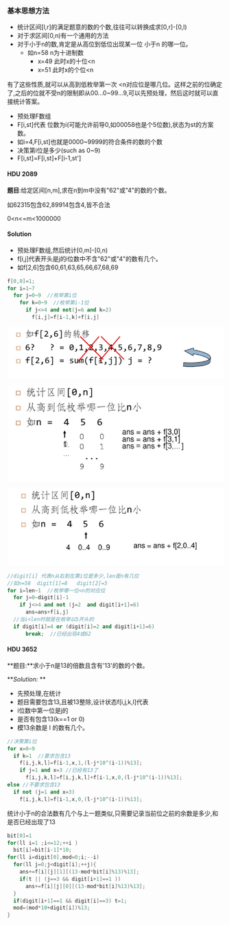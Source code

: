 ### 基本思想方法

* 统计区间[l,r]的满足题意的数的个数,往往可以转换成求[0,r]-[0,l)
* 对于求区间[0,n)有一个通用的方法
* 对于小于n的数,肯定是从高位到低位出现某一位  小于n 的哪一位。
  * 如n=58  n为十进制数
    * x=49   此时x的十位<n
    * x=51   此时x的个位<n

有了这些性质,就可以从高到低枚举第一次 <n对应位是哪几位。这样之前的位确定了,之后的位就不受n的限制即从00...0~99...9,可以先预处理，然后这时就可以直接统计答案。







* 预处理F数组
* F[i,st]代表   位数为i(可能允许前导0,如00058也是个5位数),状态为st的方案数。
* 如i=4,F[i,st]也就是0000~9999的符合条件的数的个数
* 决策第i位是多少(such as 0~9)
* F[i,st]=F[i,st]+F[i-1,st']  



#### HDU 2089

**题目**:给定区间[n,m],求在n到m中没有"62"或"4"的数的个数。

如62315包含62,89914包含4,皆不合法

0<n<=m<1000000

#### Solution

* 预处理F数组,然后统计[0,m]-[0,n)
* f[i,j]代表开头是j的i位数中不含"62"或"4"的数有几个。
* 如f[2,6]包含60,61,63,65,66,67,68,69

```cpp
f[0,0]=1;
for i=1~7
  for j=0~9  //枚举第i位
    for k=0~9  //枚举第i-1位
      if j<>4 and not(j=6 and k=2)
        f[i,j]=f[i-1,k]+f[i,j]
```

![](err.png)



![](sum1.png)

![](sum2.png)



```cpp
//digit[i] 代表n从右到左第i位是多少,len是n有几位
//如n=58  digit[1]=8   digit[2]=5
for i=len~1  //枚举哪一位<n的对应位
  for j=0~digit[i]-1
    if j<>4 and not (j=2  and digit[i+1]=6)
      ans=ans+f[i,j]
  //当i<len时就是在枚举以5开头的
  if digit[i]=4 or (digit[i]=2 and digit[i+1]=6)
      break;  //已经出现4或62
```



#### HDU 3652

**题目:**求小于n是13的倍数且含有'13'的数的个数。

***Solution:* ** 

* 先预处理,在统计
* 题目需要包含13,且被13整除,设计状态f[i,j,k,l]代表
* i位数中第一位是j的
* 是否有包含13(k==1 or 0)
* 模13余数是 l 的数有几个。

```cpp
//决策第i位
for x=0~9
  if k=1  //要求包含13
    f[i,j,k,l]=f[i-1,x,1,(l-j*10^(i-1))%13];
	if j=1 and x=3 //已经有13了
      f[i,j,k,l]=f[i,j,k,l]+f[i-1,x,0,(l-j*10^(i-1))%13];
else //不要求包含13
  if not (j=1 and x=3)
    f[i,j,k,l]=f[i-1,x,0,(l-j*10^(i-1))%13];
```

统计小于n的合法数有几个与上一题类似,只需要记录当前位之前的余数是多少,和是否已经出现了13

```cpp
bit[0]=1
for(ll i=1 ;i<=12;++i )
  bit[i]=bit[i-1]*10;
for(ll i=digit[0],mod=0;i;--i)
  for(ll j=0;j<digit[i];++j){
    ans+=f[i][j][1][(13-mod*bit[i]%13)%13];
    if(t || (j==3 && digit[i+1]==1 ))
      ans+=f[i][j][0][(13-mod*bit[i]%13)%13];
  }
  if(digit[i+1]==1 && digit[i]==3) t=1;
  mod=(mod*10+digit[i])%13;
}
```